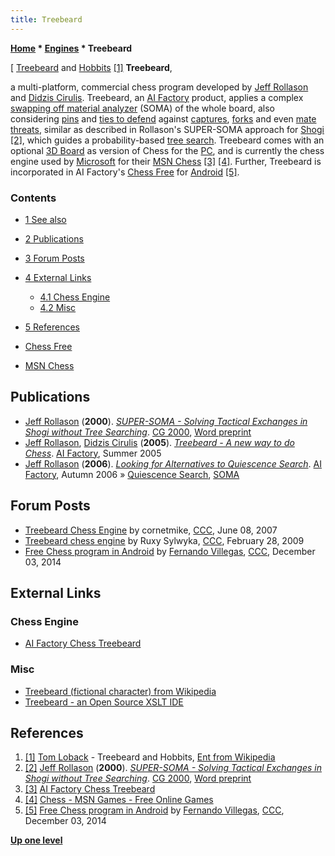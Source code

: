 ```yaml
---
title: Treebeard
---
```

**[Home](Home "Home") \* [Engines](Engines "Engines") \* Treebeard**



[ [Treebeard](https://en.wikipedia.org/wiki/Treebeard) and [Hobbits](https://en.wikipedia.org/wiki/Hobbit) <a id="cite-note-1" href="#cite-ref-1">[1]</a>
**Treebeard**,  

a multi-platform, commercial chess program developed by [Jeff Rollason](Jeff_Rollason "Jeff Rollason") and [Didzis Cirulis](index.php?title=Didzis_Cirulis&action=edit&redlink=1 "Didzis Cirulis (page does not exist)"). Treebeard, an [AI Factory](AI_Factory "AI Factory") product, applies a complex [swapping off material analyzer](SOMA#SOMAALGO "SOMA") (SOMA) of the whole board, also considering [pins](Pin "Pin") and [ties to defend](Overloading "Overloading") against [captures](Captures "Captures"), [forks](Double_Attack "Double Attack") and even [mate threats](Mate_at_a_Glance "Mate at a Glance"), similar as described in Rollason's SUPER-SOMA approach for [Shogi](Shogi "Shogi") <a id="cite-note-2" href="#cite-ref-2">[2]</a>, which guides a probability-based [tree search](Search "Search"). 
Treebeard comes with an optional [3D Board](3D_Graphics_Board "3D Graphics Board") as version of Chess for the [PC](IBM_PC "IBM PC"), and is currently the chess engine used by [Microsoft](Microsoft "Microsoft") for their [MSN Chess](index.php?title=MSN_Chess&action=edit&redlink=1 "MSN Chess (page does not exist)") <a id="cite-note-3" href="#cite-ref-3">[3]</a> <a id="cite-note-4" href="#cite-ref-4">[4]</a>. Further, Treebeard is incorporated in AI Factory's [Chess Free](index.php?title=Chess_Free&action=edit&redlink=1 "Chess Free (page does not exist)") for [Android](Android "Android") <a id="cite-note-5" href="#cite-ref-5">[5]</a>. 



### Contents


* [1 See also](#see-also)
* [2 Publications](#publications)
* [3 Forum Posts](#forum-posts)
* [4 External Links](#external-links)
	+ [4.1 Chess Engine](#chess-engine)
	+ [4.2 Misc](#misc)
* [5 References](#references)






* [Chess Free](index.php?title=Chess_Free&action=edit&redlink=1 "Chess Free (page does not exist)")
* [MSN Chess](index.php?title=MSN_Chess&action=edit&redlink=1 "MSN Chess (page does not exist)")


## Publications


* [Jeff Rollason](Jeff_Rollason "Jeff Rollason") (**2000**). *[SUPER-SOMA - Solving Tactical Exchanges in Shogi without Tree Searching](http://link.springer.com/chapter/10.1007/3-540-45579-5_19)*. [CG 2000](CG_2000 "CG 2000"), [Word preprint](http://www.aifactory.co.uk/downloads/SUPER-SOMA.doc)
* [Jeff Rollason](Jeff_Rollason "Jeff Rollason"), [Didzis Cirulis](index.php?title=Didzis_Cirulis&action=edit&redlink=1 "Didzis Cirulis (page does not exist)") (**2005**). *[Treebeard - A new way to do Chess](http://www.aifactory.co.uk/newsletter/2005_02_treebeard_chess.htm)*. [AI Factory](AI_Factory "AI Factory"), Summer 2005
* [Jeff Rollason](Jeff_Rollason "Jeff Rollason") (**2006**). *[Looking for Alternatives to Quiescence Search](http://www.aifactory.co.uk/newsletter/2006_03_quiescence_alts.htm)*. [AI Factory](AI_Factory "AI Factory"), Autumn 2006 » [Quiescence Search](Quiescence_Search "Quiescence Search"), [SOMA](SOMA "SOMA")


## Forum Posts


* [Treebeard Chess Engine](http://www.talkchess.com/forum/viewtopic.php?t=14356) by cornetmike, [CCC](CCC "CCC"), June 08, 2007
* [Treebeard chess engine](http://www.talkchess.com/forum/viewtopic.php?t=26791) by Ruxy Sylwyka, [CCC](CCC "CCC"), February 28, 2009
* [Free Chess program in Android](http://www.talkchess.com/forum/viewtopic.php?t=54538) by [Fernando Villegas](Fernando_Villegas "Fernando Villegas"), [CCC](CCC "CCC"), December 03, 2014


## External Links


### Chess Engine


* [AI Factory Chess Treebeard](http://www.aifactory.co.uk/AIF_Games_Chess_Treebeard.htm)


### Misc


* [Treebeard (fictional character) from Wikipedia](https://en.wikipedia.org/wiki/Treebeard)
* [Treebeard - an Open Source XSLT IDE](http://treebeard.sourceforge.net/)


## References


1. <a id="cite-ref-1" href="#cite-note-1">[1]</a> [Tom Loback](index.php?title=Category:Tom_Loback&action=edit&redlink=1 "Category:Tom Loback (page does not exist)") - Treebeard and Hobbits, [Ent from Wikipedia](https://en.wikipedia.org/wiki/Ent)
2. <a id="cite-ref-2" href="#cite-note-2">[2]</a> [Jeff Rollason](Jeff_Rollason "Jeff Rollason") (**2000**). *[SUPER-SOMA - Solving Tactical Exchanges in Shogi without Tree Searching](http://link.springer.com/chapter/10.1007/3-540-45579-5_19)*. [CG 2000](CG_2000 "CG 2000"), [Word preprint](http://www.aifactory.co.uk/downloads/SUPER-SOMA.doc)
3. <a id="cite-ref-3" href="#cite-note-3">[3]</a> [AI Factory Chess Treebeard](http://www.aifactory.co.uk/AIF_Games_Chess_Treebeard.htm)
4. <a id="cite-ref-4" href="#cite-note-4">[4]</a> [Chess - MSN Games - Free Online Games](https://zone.msn.com/en/chess/default.htm)
5. <a id="cite-ref-5" href="#cite-note-5">[5]</a> [Free Chess program in Android](http://www.talkchess.com/forum/viewtopic.php?t=54538) by [Fernando Villegas](Fernando_Villegas "Fernando Villegas"), [CCC](CCC "CCC"), December 03, 2014

**[Up one level](Engines "Engines")**







 

